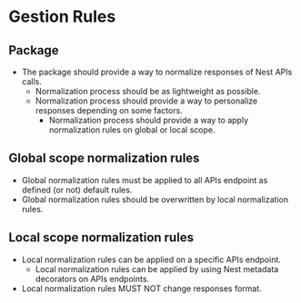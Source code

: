 # Gestion Rules

## Package

- The package should provide a way to normalize responses of Nest APIs calls.
  - Normalization process should be as lightweight as possible.
  - Normalization process should provide a way to personalize responses depending on some factors.
    - Normalization process should provide a way to apply normalization rules on global or local scope.

## Global scope normalization rules

- Global normalization rules must be applied to all APIs endpoint as defined (or not) default rules.
- Global normalization rules should be overwritten by local normalization rules.

## Local scope normalization rules

- Local normalization rules can be applied on a specific APIs endpoint.
  - Local normalization rules can be applied by using Nest metadata decorators on APIs endpoints.
- Local normalization rules MUST NOT change responses format.